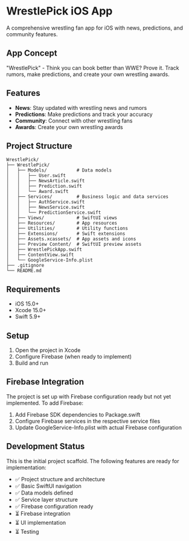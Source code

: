# WrestlePick iOS App

A comprehensive wrestling fan app for iOS with news, predictions, and community features.

## App Concept

"WrestlePick" - Think you can book better than WWE? Prove it. Track rumors, make predictions, and create your own wrestling awards.

## Features

- **News**: Stay updated with wrestling news and rumors
- **Predictions**: Make predictions and track your accuracy
- **Community**: Connect with other wrestling fans
- **Awards**: Create your own wrestling awards

## Project Structure

```
WrestlePick/
├── WrestlePick/
│   ├── Models/           # Data models
│   │   ├── User.swift
│   │   ├── NewsArticle.swift
│   │   ├── Prediction.swift
│   │   └── Award.swift
│   ├── Services/         # Business logic and data services
│   │   ├── AuthService.swift
│   │   ├── NewsService.swift
│   │   └── PredictionService.swift
│   ├── Views/            # SwiftUI views
│   ├── Resources/        # App resources
│   ├── Utilities/        # Utility functions
│   ├── Extensions/       # Swift extensions
│   ├── Assets.xcassets/  # App assets and icons
│   ├── Preview Content/  # SwiftUI preview assets
│   ├── WrestlePickApp.swift
│   ├── ContentView.swift
│   └── GoogleService-Info.plist
├── .gitignore
└── README.md
```

## Requirements

- iOS 15.0+
- Xcode 15.0+
- Swift 5.9+

## Setup

1. Open the project in Xcode
2. Configure Firebase (when ready to implement)
3. Build and run

## Firebase Integration

The project is set up with Firebase configuration ready but not yet implemented. To add Firebase:

1. Add Firebase SDK dependencies to Package.swift
2. Configure Firebase services in the respective service files
3. Update GoogleService-Info.plist with actual Firebase configuration

## Development Status

This is the initial project scaffold. The following features are ready for implementation:

- ✅ Project structure and architecture
- ✅ Basic SwiftUI navigation
- ✅ Data models defined
- ✅ Service layer structure
- ✅ Firebase configuration ready
- ⏳ Firebase integration
- ⏳ UI implementation
- ⏳ Testing
